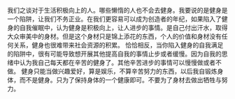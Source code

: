 我们之谈对于生活积极向上的人。哪些懒惰的人也不会去健身。我要说的是健身是一个陷阱，让我们不务正业。在我们更容易可以成为创造者的年纪，如果陷入了健身的自我催眠中，认为健身是积极向上，让人进步的事情。是自己付出汗水，取得大众审美中的身材。但是这个身材只是锦上添花的东西，个人的价值和身材没有任何关系，健身也很难带来社会资源的积累。
恰恰相反，当你陷入健身的自我满足的陷阱中，很有可能导致想开展其他提高自我的事情止步或者缓慢。因为自我的思绪中认为我自己每天都在辛苦的健身了。其他辛苦进步的事情可以慢慢做或者不做。
健身只能当做兴趣爱好，算是娱乐，不算辛苦努力的东西，以后我自锻炼身体，而不是健身。只为了保持身体的一个健康即可。不要为了身材去做出牺牲与努力。